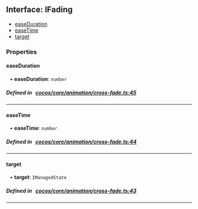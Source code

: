 ## Interface: IFading

- [easeDuration](#easeDuration)
- [easeTime](#easeTime)
- [target](#target)

### Properties

#### easeDuration

<div style="margin-left: 10px;">


• **easeDuration**: ``number``

</div>


##### Defined in &nbsp;   [cocos/core/animation/cross-fade.ts:45](https://github.com/cocos-creator/engine/blob/c7bf6b8a9/cocos/core/animation/cross-fade.ts#L45)&nbsp;

___
#### easeTime

<div style="margin-left: 10px;">


• **easeTime**: ``number``

</div>


##### Defined in &nbsp;   [cocos/core/animation/cross-fade.ts:44](https://github.com/cocos-creator/engine/blob/c7bf6b8a9/cocos/core/animation/cross-fade.ts#L44)&nbsp;

___
#### target

<div style="margin-left: 10px;">


• **target**: ``IManagedState``

</div>


##### Defined in &nbsp;   [cocos/core/animation/cross-fade.ts:43](https://github.com/cocos-creator/engine/blob/c7bf6b8a9/cocos/core/animation/cross-fade.ts#L43)&nbsp;

___
